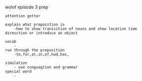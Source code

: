 wolof episode 3 prep

    attention getter

    explain what preposition is 
        -how to show tranisition of nouns and show location time diresction or introduce an object

    vocab
        -
    run through the preposition
        -to,for,at,in,of,had,has,

    simulation
        - use conguagtion and grammar
    special word
        -
